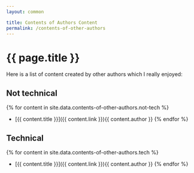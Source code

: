 ```yaml
---
layout: common

title: Contents of Authors Content
permalink: /contents-of-other-authors
---
```


# {{ page.title }}

Here is a list of content created by other authors which I really enjoyed:

## Not technical

{% for content in site.data.contents-of-other-authors.not-tech %}
  * [{{ content.title }}]({{ content.link }})<span class="other-author">{{ content.author }}</span>
{% endfor %}

## Technical

{% for content in site.data.contents-of-other-authors.tech %}
  * [{{ content.title }}]({{ content.link }})<span class="other-author">{{ content.author }}</span>
{% endfor %}
